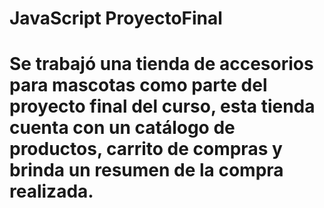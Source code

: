 # JavaScript ProyectoFinal
# Se trabajó una tienda de accesorios para mascotas como parte del proyecto final del curso, esta tienda cuenta con un catálogo de productos, carrito de compras y brinda un resumen de la compra realizada.
